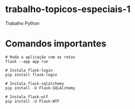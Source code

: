 # trabalho-topicos-especiais-1
Trabalho Python


# Comandos importantes
```shell
# Roda a aplicação com as rotas
flask --app app run

# Instala flask-login
pip install flask-login

# Instala flask-sqlalchemy
pip install -U Flask-SQLAlchemy

# Instala flask-wtf
pip install -U Flask-WTF
```
